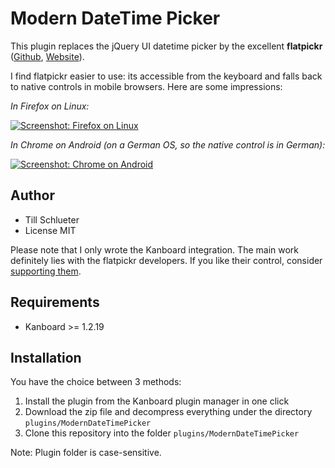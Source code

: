 Modern DateTime Picker
==============================

This plugin replaces the jQuery UI datetime picker by the excellent **flatpickr** ([Github](https://github.com/flatpickr/flatpickr), [Website](https://flatpickr.js.org/)).

I find flatpickr easier to use: its accessible from the keyboard and falls back to native controls in mobile browsers. Here are some impressions:

*In Firefox on Linux:*

[![Screenshot: Firefox on Linux](https://i.imgur.com/qvewMjGl.png)](https://i.imgur.com/qvewMjG.png)

*In Chrome on Android (on a German OS, so the native control is in German):*

[![Screenshot: Chrome on Android](https://i.imgur.com/SQpq2Lxl.png)](https://i.imgur.com/SQpq2Lx.png)

Author
------

- Till Schlueter
- License MIT

Please note that I only wrote the Kanboard integration. The main work definitely lies with the flatpickr developers. If you like their control, consider [supporting them](https://github.com/flatpickr/flatpickr#supporting-flatpickr).

Requirements
------------

- Kanboard >= 1.2.19

Installation
------------

You have the choice between 3 methods:

1. Install the plugin from the Kanboard plugin manager in one click
2. Download the zip file and decompress everything under the directory `plugins/ModernDateTimePicker`
3. Clone this repository into the folder `plugins/ModernDateTimePicker`

Note: Plugin folder is case-sensitive.